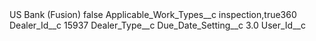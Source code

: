 <?xml version="1.0" encoding="UTF-8"?>
<CustomMetadata xmlns="http://soap.sforce.com/2006/04/metadata" xmlns:xsi="http://www.w3.org/2001/XMLSchema-instance" xmlns:xsd="http://www.w3.org/2001/XMLSchema">
    <label>US Bank (Fusion)</label>
    <protected>false</protected>
    <values>
        <field>Applicable_Work_Types__c</field>
        <value xsi:type="xsd:string">inspection,true360</value>
    </values>
    <values>
        <field>Dealer_Id__c</field>
        <value xsi:type="xsd:string">15937</value>
    </values>
    <values>
        <field>Dealer_Type__c</field>
        <value xsi:nil="true"/>
    </values>
    <values>
        <field>Due_Date_Setting__c</field>
        <value xsi:type="xsd:double">3.0</value>
    </values>
    <values>
        <field>User_Id__c</field>
        <value xsi:nil="true"/>
    </values>
</CustomMetadata>
